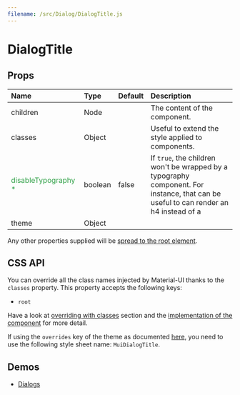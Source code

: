 ```yaml
---
filename: /src/Dialog/DialogTitle.js
---
```


<!--- This documentation is automatically generated, do not try to edit it. -->

# DialogTitle



## Props

| Name | Type | Default | Description |
|:-----|:-----|:--------|:------------|
| children | Node |  | The content of the component. |
| classes | Object |  | Useful to extend the style applied to components. |
| <span style="color: #31a148">disableTypography *</span> | boolean | false | If `true`, the children won't be wrapped by a typography component. For instance, that can be useful to can render an h4 instead of a |
| theme | Object |  |  |

Any other properties supplied will be [spread to the root element](/guides/api#spread).

## CSS API

You can override all the class names injected by Material-UI thanks to the `classes` property.
This property accepts the following keys:
- `root`

Have a look at [overriding with classes](/customization/overrides#overriding-with-classes) section
and the [implementation of the component](https://github.com/callemall/material-ui/tree/v1-beta/src/Dialog/DialogTitle.js)
for more detail.

If using the `overrides` key of the theme as documented
[here](/customization/themes#customizing-all-instances-of-a-component-type),
you need to use the following style sheet name: `MuiDialogTitle`.

## Demos

- [Dialogs](/demos/dialogs)

